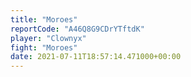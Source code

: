 ```yaml
---
title: "Moroes"
reportCode: "A46Q8G9CDrYTftdK"
player: "Clownyx"
fight: "Moroes"
date: 2021-07-11T18:57:14.471000+00:00
---
```

